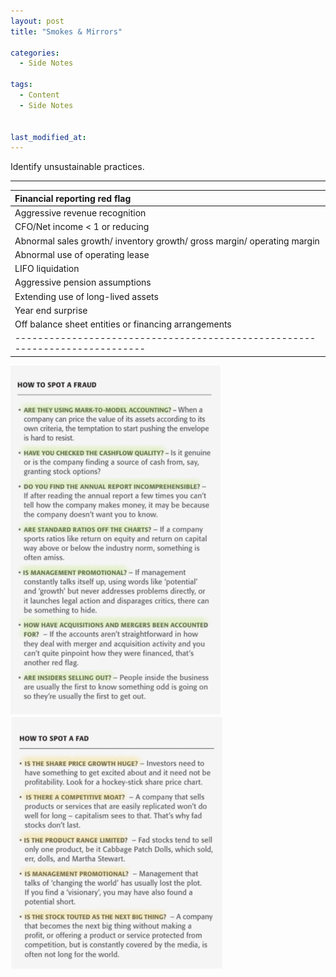 ```yaml
---
layout: post
title: "Smokes & Mirrors"

categories:
  - Side Notes

tags:
  - Content
  - Side Notes
  

last_modified_at: 
---
```


<p class="message">
  <span class="padded-dropcap">I</span>dentify unsustainable practices.  
</p>

---

| Financial reporting red flag                                               |
|:---------------------------------------------------------------------------|
| Aggressive revenue recognition                                             |
| CFO/Net income < 1 or reducing                                             |
| Abnormal sales growth/ inventory growth/ gross margin/ operating margin    |
| Abnormal use of operating lease                                            |
| LIFO liquidation                                                           |
| Aggressive pension assumptions                                             |
| Extending use of long-lived assets                                         |
| Year end surprise                                                          |
| Off balance sheet entities or financing arrangements                       |
|----------------------------------------------------------------------------|

![Fraud-check](/_data/images/Fraud-check.png)   ![Fad-check](/_data/images/Fad-check.png)
